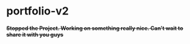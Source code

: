 # portfolio-v2

#### <del>Stopped the Project. Working on something really nice. Can't wait to share it with you guys</del>
